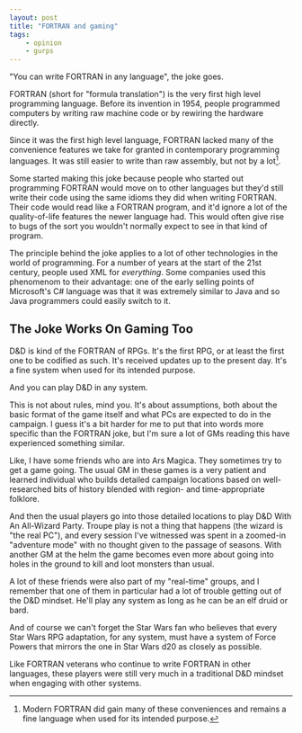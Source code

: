 ```yaml
---
layout: post
title: "FORTRAN and gaming"
tags:
    - opinion
    - gurps
---
```


"You can write FORTRAN in any language", the joke goes.

FORTRAN (short for "formula translation") is the very first high level
programming language. Before its invention in 1954, people programmed computers
by writing raw machine code or by rewiring the hardware directly.

Since it was the first high level language, FORTRAN lacked many of the
convenience features we take for granted in contemporary programming
languages. It was still easier to write than raw assembly, but not by a
lot[^1].

Some started making this joke because people who started out programming FORTRAN
would move on to other languages but they'd still write their code using the
same idioms they did when writing FORTRAN. Their code would read like a FORTRAN
program, and it'd ignore a lot of the quality-of-life features the newer
language had. This would often give rise to bugs of the sort you wouldn't
normally expect to see in that kind of program.

The principle behind the joke applies to a lot of other technologies in the
world of programming. For a number of years at the start of the 21st century,
people used XML for _everything_. Some companies used this phenomenom to their
advantage: one of the early selling points of Microsoft's C# language was that
it was extremely similar to Java and so Java programmers could easily switch to
it.

## The Joke Works On Gaming Too

D&D is kind of the FORTRAN of RPGs. It's the first RPG, or at least the first
one to be codified as such. It's received updates up to the present day. It's a
fine system when used for its intended purpose.

And you can play D&D in any system.

This is not about rules, mind you. It's about assumptions, both about the basic
format of the game itself and what PCs are expected to do in the campaign. I
guess it's a bit harder for me to put that into words more specific than the
FORTRAN joke, but I'm sure a lot of GMs reading this have experienced something
similar.

Like, I have some friends who are into Ars Magica. They sometimes try to get a
game going. The usual GM in these games is a very patient and learned individual
who builds detailed campaign locations based on well-researched bits of history
blended with region- and time-appropriate folklore.

And then the usual players go into those detailed locations to play D&D With An
All-Wizard Party. Troupe play is not a thing that happens (the wizard is "the
real PC"), and every session I've witnessed was spent in a zoomed-in "adventure
mode" with no thought given to the passage of seasons. With another GM at the
helm the game becomes even more about going into holes in the ground to kill and
loot monsters than usual.

A lot of these friends were also part of my "real-time" groups, and I remember
that one of them in particular had a lot of trouble getting out of the D&D
mindset. He'll play any system as long as he can be an elf druid or bard.

And of course we can't forget the Star Wars fan who believes that every Star
Wars RPG adaptation, for any system, must have a system of Force Powers that
mirrors the one in Star Wars d20 as closely as possible.

Like FORTRAN veterans who continue to write FORTRAN in other languages, these
players were still very much in a traditional D&D mindset when engaging with
other systems.

[^1]: Modern FORTRAN did gain many of these conveniences and remains a fine
    language when used for its intended purpose.
